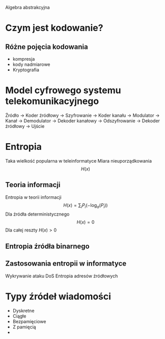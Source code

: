 Algebra abstrakcyjna
# Czym jest kodowanie?
## Różne pojęcia kodowania
- kompresja
- kody nadmiarowe
- Kryptografia


# Model cyfrowego systemu telekomunikacyjnego
Źródło -> Koder źródłowy -> Szyfrowanie -> Koder kanału -> Modulator -> Kanał -> Demodulator -> Dekoder kanałowy -> Odszyfrowanie -> Dekoder źródłowy -> Ujście

# Entropia
Taka wielkość popularna w teleinformatyce
Miara nieuporządkowania
$$ H(x) $$


## Teoria informacji
Entropia w teorii informacji
$$ H(x) = \sum_{i} P_i (-\log_{a}(P_i))   $$
Dla źródła deterministycznego
$$ H(x) = 0 $$
Dla całej reszty $H(x)> 0$ 

## Entropia źródła binarnego

## Zastosowania entropii w informatyce

Wykrywanie ataku DoS
	Entropia adresów źródłowych 
# Typy źródeł wiadomości 
- Dyskretne
- Ciągłe
- Bezpamięciowe
- Z pamięcią 
- 